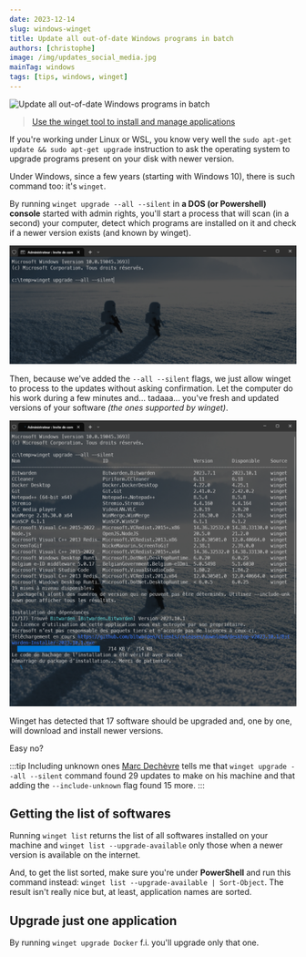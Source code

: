 ```yaml
---
date: 2023-12-14
slug: windows-winget
title: Update all out-of-date Windows programs in batch
authors: [christophe]
image: /img/updates_social_media.jpg
mainTag: windows
tags: [tips, windows, winget]
---
```

![Update all out-of-date Windows programs in batch](/img/updates_banner.jpg)

> [Use the winget tool to install and manage applications](https://learn.microsoft.com/en-us/windows/package-manager/winget/)

If you're working under Linux or WSL, you know very well the `sudo apt-get update && sudo apt-get upgrade` instruction to ask the operating system to upgrade programs present on your disk with newer version.

Under Windows, since a few years (starting with Windows 10), there is such command too: it's `winget`.

<!-- truncate -->

By running `winget upgrade --all --silent` in **a DOS (or Powershell) console** started with admin rights, you'll start a process that will scan (in a second) your computer, detect which programs are installed on it and check if a newer version exists (and known by winget).

![Starting winget](./images/start-winget.png)

Then, because we've added the `--all --silent` flags, we just allow winget to process to the updates without asking confirmation. Let the computer do his work during a few minutes and... tadaaa... you've fresh and updated versions of your software *(the ones supported by winget)*.

![Running winget](./images/running-winget.png)

Winget has detected that 17 software should be upgraded and, one by one, will download and install newer versions.

Easy no?

:::tip Including unknown ones
[Marc Dechèvre](https://www.woluweb.be/) tells me that `winget upgrade --all --silent` command found 29 updates to make on his machine and that adding the `--include-unknown` flag found 15 more.
:::

## Getting the list of softwares

Running `winget list` returns the list of all softwares installed on your machine and `winget list --upgrade-available` only those when a newer version is available on the internet.

And, to get the list sorted, make sure you're under **PowerShell** and run this command instead: `winget list --upgrade-available | Sort-Object`. The result isn't really nice but, at least, application names are sorted.

## Upgrade just one application

By running `winget upgrade Docker` f.i. you'll upgrade only that one.
